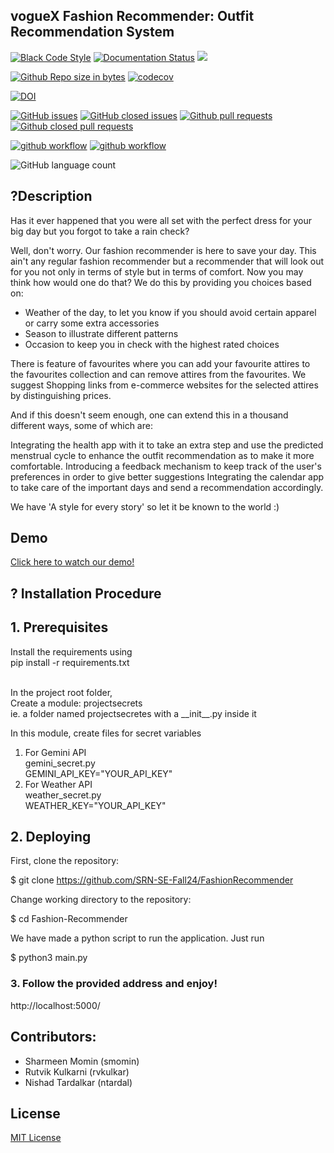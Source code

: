 
## vogueX Fashion Recommender: Outfit Recommendation System
[![Black Code Style](https://img.shields.io/badge/code%20style-black-000000.svg)](https://github.com/psf/black)
[![Documentation Status](https://readthedocs.org/projects/ansicolortags/badge/?version=latest)](https://github.com/SRN-SE-Fall24/FashionRecommender/blob/dev/README.md)
<a href =https://github.com/SRN-SE-Fall24/FashionRecommender/blob/dev/LICENCE.md><img src=https://img.shields.io/github/license/SRN-SE-Fall24/FashionRecommender></a>

[![Github Repo size in bytes](https://img.shields.io/github/languages/code-size/SRN-SE-Fall24/FashionRecommender)](https://github.com/SRN-SE-Fall24/FashionRecommender)
[![codecov](https://codecov.io/gh/SRN-SE-Fall24/FashionRecommender/branch/master/graph/badge.svg?token=PDVKSB4BAN)](https://codecov.io/gh/SRN-SE-Fall24/FashionRecommender)

[![DOI](https://zenodo.org/badge/890415506.svg)](https://doi.org/10.5281/zenodo.14211776)


[![GitHub issues](https://img.shields.io/github/issues/SRN-SE-Fall24/FashionRecommender)](https://github.com/SRN-SE-Fall24/FashionRecommender/issues?q=is%3Aopen)
[![GitHub closed issues](https://img.shields.io/github/issues-closed/SRN-SE-Fall24/FashionRecommender)](https://github.com/SRN-SE-Fall24/FashionRecommender/issues?q=is%3Aissue+is%3Aclosed)
[![Github pull requests](https://img.shields.io/github/issues-pr/SRN-SE-Fall24/FashionRecommender)](https://github.com/SRN-SE-Fall24/FashionRecommender/pulls)
[![Github closed pull requests](https://img.shields.io/github/issues-pr-closed/SRN-SE-Fall24/FashionRecommender)](https://github.com/SRN-SE-Fall24/FashionRecommender/pulls?q=is%3Apr+is%3Aclosed)

[![github workflow](https://github.com/SRN-SE-Fall24/FashionRecommender/actions/workflows/style_checker.yml/badge.svg)](https://github.com/SRN-SE-Fall24/FashionRecommender/actions/workflows/style_checker.yml)
[![github workflow](https://github.com/SRN-SE-Fall24/FashionRecommender/actions/workflows/main.yml/badge.svg)](https://github.com/SRN-SE-Fall24/FashionRecommender/actions/workflows/main.yml)

![GitHub language count](https://img.shields.io/github/languages/count/SRN-SE-Fall24/FashionRecommender)
<!-- Start marker for language badge generation -->
<!-- End marker for language badge generation -->


## ?Description</br>
Has it ever happened that you were all set with the perfect dress for your big day but you forgot to take a rain check? 

Well, don't worry. Our fashion recommender is here to save your day. This ain't any regular fashion recommender but a recommender that will look out for you not only in terms of style but in terms of comfort. Now you may think how would one do that? We do this by providing you choices based on:

  - Weather of the day, to let you know if you should avoid certain apparel or carry some extra accessories
  - Season to illustrate different patterns
  - Occasion to keep you in check with the highest rated choices 

There is feature of favourites where you can add your favourite attires to the favourites collection and can remove attires from the favourites.
We suggest Shopping links from e-commerce websites for the selected attires by distinguishing prices.

And if this doesn't seem enough, one can extend this in a thousand different ways, some of which are:

Integrating the health app with it to take an extra step and use the predicted menstrual cycle to enhance the outfit recommendation as to make it more comfortable.
Introducing a feedback mechanism to keep track of the user's preferences in order to give better suggestions
Integrating the calendar app to take care of the important days and send a recommendation accordingly.

We have 'A style for every story' so let it be known to the world :)

## Demo

[Click here to watch our demo!](https://drive.google.com/file/d/1q5wm0qu7Mw8gSYmC17TGPrOo3cX7KVop/view?usp=sharing) <br>


## ? Installation Procedure

## 1. Prerequisites 

Install the requirements using <br>
pip install -r requirements.txt <br><br>

In the project root folder,  <br>
Create a module: projectsecrets  <br>
ie. a folder named projectsecretes with a \_\_init\_\_.py inside it <br>

In this module, create files for secret variables <br>
1. For Gemini API <br>
   gemini_secret.py <br>
   GEMINI_API_KEY="YOUR_API_KEY" <br>
2. For Weather API <br>
   weather_secret.py <br>
   WEATHER_KEY="YOUR_API_KEY" <br>


## 2. Deploying

First, clone the repository:


$ git clone https://github.com/SRN-SE-Fall24/FashionRecommender


Change working directory to the repository:


$ cd Fashion-Recommender


We have made a python script to run the application.
Just run 

$ python3 main.py


### 3. Follow the provided address and enjoy!


http://localhost:5000/


## Contributors:
- Sharmeen Momin (smomin)
- Rutvik Kulkarni (rvkulkar)
- Nishad Tardalkar (ntardal)



## License
[MIT License](https://github.com/SRN-SE-Fall24/FashionRecommender/blob/master/LICENSE.md)